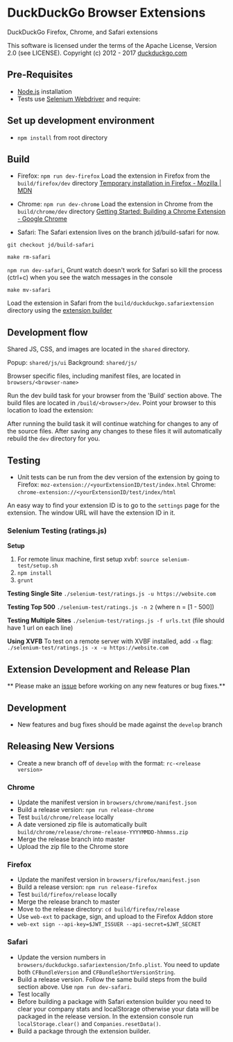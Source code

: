 # DuckDuckGo Browser Extensions
DuckDuckGo Firefox, Chrome, and Safari extensions

This software is licensed under the terms of the Apache License, Version 2.0 (see LICENSE). Copyright (c) 2012 - 2017 [duckduckgo.com](https://duckduckgo.com)

## Pre-Requisites
- [Node.js](https://nodejs.org) installation
- Tests use [Selenium Webdriver](http://seleniumhq.github.io/selenium/docs/api/javascript/index.html) and require:

## Set up development environment
- `npm install` from root directory

## Build
- Firefox:
 `npm run dev-firefox`
 Load the extension in Firefox from the `build/firefox/dev` directory
[Temporary installation in Firefox - Mozilla | MDN](https://developer.mozilla.org/en-US/Add-ons/WebExtensions/Temporary_Installation_in_Firefox)

- Chrome:
 `npm run dev-chrome`
 Load the extension in Chrome from the `build/chrome/dev` directory
[Getting Started: Building a Chrome Extension - Google Chrome](https://developer.chrome.com/extensions/getstarted#unpacked)

- Safari:
The Safari extension lives on the branch jd/build-safari for now. 

`git checkout jd/build-safari`

`make rm-safari`

`npm run dev-safari`, Grunt watch doesn't work for Safari so kill the process (ctrl+c) when you see the watch messages in the console

`make mv-safari`

Load the extension in Safari from the `build/duckduckgo.safariextension` directory using the [extension builder](https://developer.apple.com/library/content/documentation/Tools/Conceptual/SafariExtensionGuide/UsingExtensionBuilder/UsingExtensionBuilder.html)


## Development flow
Shared JS, CSS, and images are located in the `shared` directory. 

Popup: `shared/js/ui`
Background: `shared/js/` 

Browser specific files, including manifest files, are located in `browsers/<browser-name>`

Run the dev build task for your browser from the 'Build' section above. The build files are located in `/build/<browser>/dev`. Point your browser to this location to load the extension:

After running the build task it will continue watching for changes to any of the source files. After saving any changes to these files it will automatically rebuild the `dev` directory for you. 

## Testing
- Unit tests can be run from the dev version of the extension by going to 
Firefox: `moz-extension://<yourExtensionID/test/index.html`
Chrome: `chrome-extension://<yourExtensionID/test/index/html`

An easy way to find your extension ID is to go to the `settings` page for the extension. The window URL will have the extension ID in it.

### Selenium Testing (ratings.js)

**Setup**

1. For remote linux machine, first setup xvbf: `source selenium-test/setup.sh`
2. `npm install`
3. `grunt`

**Testing Single Site** `./selenium-test/ratings.js -u https://website.com`

**Testing Top 500** `./selenium-test/ratings.js -n 2` (where n = [1 - 500])

**Testing Multiple Sites** `./selenium-test/ratings.js -f urls.txt` (file should have 1 url on each line)

**Using XVFB** To test on a remote server with XVBF installed, add `-x` flag: `./selenium-test/ratings.js -x -u https://website.com`

## Extension Development and Release Plan
** Please make an [issue](https://github.com/duckduckgo/duckduckgo-privacy-extension/issues/new) before working on any new features or bug fixes.**

## Development
- New features and bug fixes should be made against the `develop` branch

## Releasing New Versions
- Create a new branch off of `develop` with the format: `rc-<release version>`

### Chrome
- Update the manifest version in `browsers/chrome/manifest.json`
- Build a release version: `npm run release-chrome`
- Test `build/chrome/release` locally
- A date versioned zip file is automatically built  `build/chrome/release/chrome-release-YYYYMMDD-hhmmss.zip`
- Merge the release branch into master
- Upload the zip file to the Chrome store

### Firefox
- Update the manifest version in `browsers/firefox/manifest.json`
- Build a release version: `npm run release-firefox`
- Test `build/firefox/release` locally
- Merge the release branch to master
- Move to the release directory: `cd build/firefox/release`
- Use `web-ext` to package, sign, and upload to the Firefox Addon store
- `web-ext sign --api-key=$JWT_ISSUER --api-secret=$JWT_SECRET`

### Safari
- Update the version numbers in `browsers/duckduckgo.safariextension/Info.plist`. You need to update both `CFBundleVersion` and `CFBundleShortVersionString`.
- Build a release version. Follow the same build steps from the build section above. Use `npm run dev-safari`. 
- Test locally
- Before building a package with Safari extension builder you need to clear your company stats and localStorage otherwise your data will be packaged in the release version. 
In the extension console run `localStorage.clear()` and `Companies.resetData()`.
- Build a package through the extension builder.
